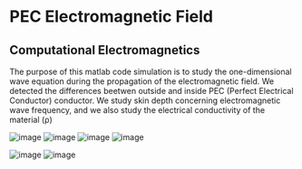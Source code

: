 # PEC Electromagnetic Field
## Computational Electromagnetics

The purpose of this matlab code simulation is to study the one-dimensional wave equation during the propagation of the electromagnetic field.
We detected the differences beetwen outside and inside PEC (Perfect Electrical Conductor) conductor. 
We study skin depth concerning electromagnetic wave frequency, and we also study the electrical conductivity of the material (ρ)

![image](https://github.com/user-attachments/assets/fd3ad81c-6137-41bb-8eef-e6919f507aa0) 
![image](https://github.com/user-attachments/assets/a8923628-605e-4be2-a86d-751125870120)
![image](https://github.com/user-attachments/assets/bff05a70-d7d5-40e3-8c99-2b4d9e8e4b32) 
![image](https://github.com/user-attachments/assets/85fa801b-c9f0-4cde-acda-80d80072dfc8)


![image](https://github.com/user-attachments/assets/bde84701-1c5c-4abb-8fd3-d9ea1fdd9e83) 
![image](https://github.com/user-attachments/assets/a31d6f1a-c4aa-4ce0-b51a-f03e8d384ced)
